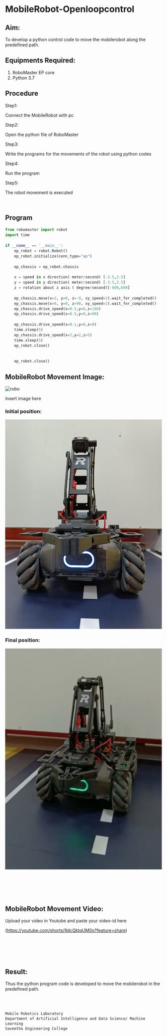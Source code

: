 # MobileRobot-Openloopcontrol
## Aim:

To develop a python control code to move the mobilerobot along the predefined path.

## Equipments Required:
1. RoboMaster EP core
2. Python 3.7

## Procedure

Step1:

Connect the MobileRobot with pc
<br/>

Step2:

Open the python file of RoboMaster
<br/>

Step3:

Write the programs for the movements of the robot using python codes
<br/>

Step4:

Run the program
<br/>

Step5:

The robot movement is executed

<br/>

## Program
```python
from robomaster import robot
import time

if __name__ == '__main__':
    ep_robot = robot.Robot()
    ep_robot.initialize(conn_type="ap")

    ep_chassis = ep_robot.chassis
    
    x = speed in x direction( meter/second) [-3.5,3.5]
    y = speed in y direction( meter/second) [-3.5,3.5]
    z = rotation about z axis ( degree/second)[-600,600]
    
    ep_chassis.move(x=3, y=0, z=-0, xy_speed=2).wait_for_completed()
    ep_chassis.move(x=0, y=0, z=90, xy_speed=2).wait_for_completed()
    ep_chassis.drive_speed(x=0.5,y=0,z=180)
    ep_chassis.drive_speed(x=0.5,y=0,z=90)
    
    ep_chassis.drive_speed(x=0.1,y=0,z=0)
    time.sleep(5)
    ep_chassis.drive_speed(x=2,y=2,z=5)
    time.sleep(5)
    ep_robot.close()

    
    ep_robot.close()
```

## MobileRobot Movement Image:

![robo](./img/robomaster.png)

Insert image here
### Initial position:
![robo](./img/1.jpg)

### Final position:
![robo](./img/2.jpg)

<br/>
<br/>
<br/>
<br/>

## MobileRobot Movement Video:

Upload your video in Youtube and paste your video-id here

(https://youtube.com/shorts/9dcQktqUM0o?feature=share)

<br/>
<br/>
<br/>
<br/>

## Result:
Thus the python program code is developed to move the mobilerobot in the predefined path.


<br/>
<br/>

```
Mobile Robotics Laboratory
Department of Artificial Intelligence and Data Science/ Machine Learning
Saveetha Engineering College
```
